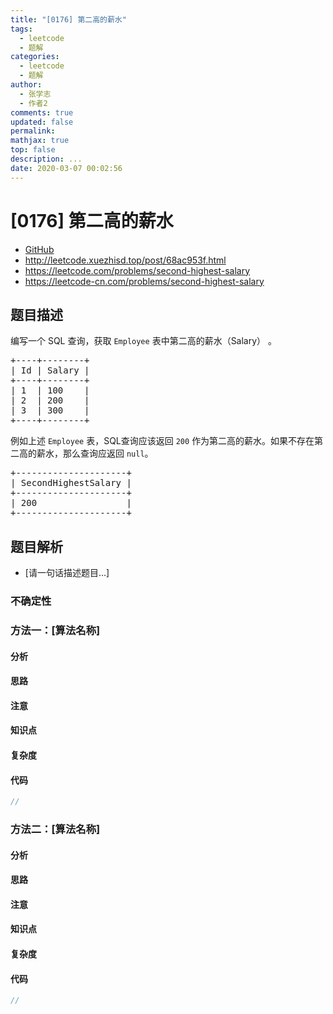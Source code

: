 ```yaml
---
title: "[0176] 第二高的薪水"
tags:
  - leetcode
  - 题解
categories:
  - leetcode
  - 题解
author:
  - 张学志
  - 作者2
comments: true
updated: false
permalink:
mathjax: true
top: false
description: ...
date: 2020-03-07 00:02:56
---
```



# [0176] 第二高的薪水
* [GitHub](https://github.com/algoboy101/LeetCodeCrowdsource/tree/master/_posts/QA/%5B0176%5D%20%E7%AC%AC%E4%BA%8C%E9%AB%98%E7%9A%84%E8%96%AA%E6%B0%B4.md)
* http://leetcode.xuezhisd.top/post/68ac953f.html
* https://leetcode.com/problems/second-highest-salary
* https://leetcode-cn.com/problems/second-highest-salary


## 题目描述

<p>编写一个 SQL 查询，获取 <code>Employee</code>&nbsp;表中第二高的薪水（Salary）&nbsp;。</p>

<pre>+----+--------+
| Id | Salary |
+----+--------+
| 1  | 100    |
| 2  | 200    |
| 3  | 300    |
+----+--------+
</pre>

<p>例如上述&nbsp;<code>Employee</code>&nbsp;表，SQL查询应该返回&nbsp;<code>200</code> 作为第二高的薪水。如果不存在第二高的薪水，那么查询应返回 <code>null</code>。</p>

<pre>+---------------------+
| SecondHighestSalary |
+---------------------+
| 200                 |
+---------------------+
</pre>



## 题目解析
* [请一句话描述题目...]

### 不确定性


### 方法一：[算法名称]

#### 分析

#### 思路

#### 注意

#### 知识点

#### 复杂度

#### 代码

```cpp
//
```


### 方法二：[算法名称]

#### 分析

#### 思路

#### 注意

#### 知识点

#### 复杂度

#### 代码

```cpp
//
```


